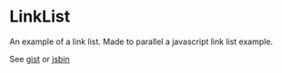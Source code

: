 LinkList
========

An example of a link list. Made to parallel a javascript link list example. 

See [gist](gist.github.com/BlackthornYugen/fefc027e1c80fe8b2268) or [jsbin](jsbin.com/cidipo/2/edit?js)
